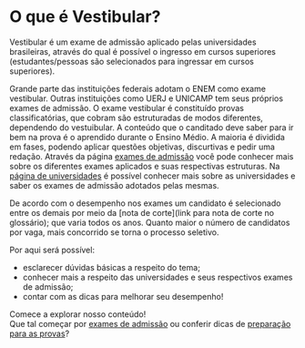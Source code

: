 
O que é Vestibular?
===================

Vestibular é um exame de admissão aplicado pelas universidades brasileiras, através do qual é possível o ingresso em cursos superiores (estudantes/pessoas são selecionados para ingressar em cursos superiores).

Grande parte das instituições federais adotam o ENEM como exame vestibular. Outras instituições como UERJ e UNICAMP tem seus próprios exames de admissão. O exame vestibular é constituído provas classificatórias, que cobram são estruturadas de modos diferentes, dependendo do vestuibular. A conteúdo que o canditado deve saber para ir bem na prova é o aprendido durante o Ensino Médio. A maioria é dividida em fases, podendo aplicar questões objetivas, discurtivas e pedir uma redação. Através da página  [exames de admissão](link) você pode conhecer mais sobre os diferentes exames aplicados e suas respectivas estruturas. Na [página de universidades](link) é possível conhecer mais sobre as universidades e saber os exames de admissão adotados pelas mesmas. 

De acordo com o desempenho nos exames um candidato é selecionado entre os demais por meio da [nota de corte](link para nota de corte no glossário); que varia todos os anos. Quanto maior o número de candidatos por vaga, mais concorrido se torna o processo seletivo.

Por aqui será possível:
- esclarecer dúvidas básicas a respeito do tema; 
- conhecer mais a respeito das universidades e seus respectivos exames de admissão;
- contar com as dicas para melhorar seu desempenho!

Comece a explorar nosso conteúdo!  
Que tal começar por [exames de admissão](link) ou conferir dicas de [preparação para as provas](link)?